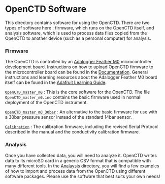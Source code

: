 # OpenCTD Software

This directory contains software for using the OpenCTD. There are two types of
software here : firmware, which runs on the OpenCTD itself, and analysis
software, which is used to process data files copied from the OpenCTD to
another device (such as a personal computer) for analysis.

### Firmware

The OpenCTD is controlled by an [Adalogger Feather
M0](https://www.adafruit.com/product/2796) microcontroller development board.
Instructions on how to upload OpenCTD firmware to the microcontroller board can
be found in the [Documentation](../Documentation). General instructions and
learning resources about the Adalogger Feather M0 board itself can be found in
the [Adafruit Learning
Guide](https://learn.adafruit.com/adafruit-feather-m0-adalogger/).

[`OpenCTD_master_m0`](Firmware/OpenCTD_master_m0) : This is the core software
for the OpenCTD. The file `OpenCTD_master_m0.ino` contains the basic firmware
used in normal deployment of the OpenCTD instrument.

[`OpenCTD_master_m0_30bar`](Firmware/OpenCTD_master_m0_30Bar/) : An alternative
to the basic firmware for use with a 30bar pressure sensor instead of the
standard 14bar sensor.

[`Calibration`](Firmware/Calibration) : The calibration firmware, including the
revised Serial Protocol described in the manual and the conductivity
calibration firmware.

### Analysis

Once you have collected data, you will need to analyze it. OpenCTD writes data
to its microSD card in a generic CSV format that is compatible with many
different tools. In the [Analaysis](Analysis/) directory, you will find a few
examples of how to import and process data from the OpenCTD using different
software packages. Please use the software that best suits your own needs!
